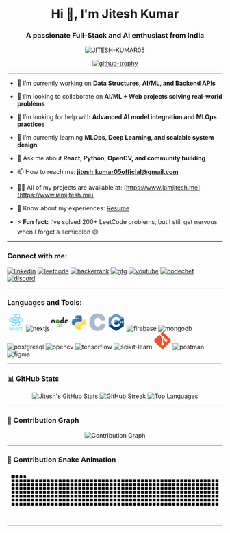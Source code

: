 <h1 align="center">Hi 👋, I'm Jitesh Kumar</h1>
<h3 align="center">A passionate Full-Stack and AI enthusiast from India</h3>

<p align="center">
  <img src="https://komarev.com/ghpvc/?username=JITESH-KUMAR05&label=Profile%20views&color=0e75b6&style=flat" alt="JITESH-KUMAR05" />
</p>

<p align="center">
  <a href="https://github.com/ryo-ma/github-profile-trophy">
    <img src="https://github-profile-trophy.vercel.app/?username=JITESH-KUMAR05&theme=onedark" alt="github-trophy" />
  </a>
</p>

---

- 🔭 I’m currently working on **Data Structures, AI/ML, and Backend APIs**

- 👯 I’m looking to collaborate on **AI/ML + Web projects solving real-world problems**

- 🤝 I’m looking for help with **Advanced AI model integration and MLOps practices**

- 🌱 I’m currently learning **MLOps, Deep Learning, and scalable system design**

- 💬 Ask me about **React, Python, OpenCV, and community building**

- 📫 How to reach me: **jitesh.kumar05official@gmail.com**

- 👨‍💻 All of my projects are available at: [https://www.iamjitesh.me](https://www.iamjitesh.me)

- 📄 Know about my experiences: [Resume](https://drive.google.com/file/d/1BkeNCI7IAyIpECk1biUKytrvY7tI6HCa/view?usp=sharing)

- ⚡ **Fun fact:** I’ve solved 200+ LeetCode problems, but I still get nervous when I forget a semicolon 😅

---

<h3 align="left">Connect with me:</h3>
<p align="left">
  <a href="https://linkedin.com/in/jiteshkumar05" target="_blank"><img src="https://raw.githubusercontent.com/rahuldkjain/github-profile-readme-generator/master/src/images/icons/Social/linked-in-alt.svg" alt="linkedin" height="30" width="40" /></a>
  <a href="https://leetcode.com/u/jitesh_kumar05" target="_blank"><img src="https://raw.githubusercontent.com/rahuldkjain/github-profile-readme-generator/master/src/images/icons/Social/leet-code.svg" alt="leetcode" height="30" width="40" /></a>
  <a href="https://www.hackerrank.com/jitesh_kumar05o1" target="_blank"><img src="https://raw.githubusercontent.com/rahuldkjain/github-profile-readme-generator/master/src/images/icons/Social/hackerrank.svg" alt="hackerrank" height="30" width="40" /></a>
  <a href="https://www.geeksforgeeks.org/user/jiteshkumarp9as/" target="_blank"><img src="https://raw.githubusercontent.com/rahuldkjain/github-profile-readme-generator/master/src/images/icons/Social/geeks-for-geeks.svg" alt="gfg" height="30" width="40" /></a>
  <a href="https://www.youtube.com/@jiteshiscreator" target="_blank"><img src="https://raw.githubusercontent.com/rahuldkjain/github-profile-readme-generator/master/src/images/icons/Social/youtube.svg" alt="youtube" height="30" width="40" /></a>
  <a href="https://www.codechef.com/users/jitesh_kumar05" target="_blank"><img src="https://cdn.jsdelivr.net/npm/simple-icons@3.1.0/icons/codechef.svg" alt="codechef" height="30" width="40" /></a>
  <a href="https://discord.gg/jk05_" target="_blank"><img src="https://raw.githubusercontent.com/rahuldkjain/github-profile-readme-generator/master/src/images/icons/Social/discord.svg" alt="discord" height="30" width="40" /></a>
</p>

---

<h3 align="left">Languages and Tools:</h3>

<p align="left">
  <img src="https://raw.githubusercontent.com/devicons/devicon/master/icons/react/react-original-wordmark.svg" alt="react" width="40" height="40"/>
  <img src="https://cdn.worldvectorlogo.com/logos/nextjs-2.svg" alt="nextjs" width="40" height="40"/>
  <img src="https://raw.githubusercontent.com/devicons/devicon/master/icons/nodejs/nodejs-original-wordmark.svg" alt="nodejs" width="40" height="40"/>
  <img src="https://raw.githubusercontent.com/devicons/devicon/master/icons/python/python-original.svg" alt="python" width="40" height="40"/>
  <img src="https://raw.githubusercontent.com/devicons/devicon/master/icons/c/c-original.svg" alt="c" width="40" height="40"/>
  <img src="https://raw.githubusercontent.com/devicons/devicon/master/icons/cplusplus/cplusplus-original.svg" alt="cplusplus" width="40" height="40"/>
  <img src="https://www.vectorlogo.zone/logos/firebase/firebase-icon.svg" alt="firebase" width="40" height="40"/>
  <img src="https://www.vectorlogo.zone/logos/mongodb/mongodb-icon.svg" alt="mongodb" width="40" height="40"/>
  <img src="https://www.vectorlogo.zone/logos/postgresql/postgresql-icon.svg" alt="postgresql" width="40" height="40"/>
  <img src="https://www.vectorlogo.zone/logos/opencv/opencv-icon.svg" alt="opencv" width="40" height="40"/>
  <img src="https://www.vectorlogo.zone/logos/tensorflow/tensorflow-icon.svg" alt="tensorflow" width="40" height="40"/>
  <img src="https://upload.wikimedia.org/wikipedia/commons/0/05/Scikit_learn_logo_small.svg" alt="scikit-learn" width="40" height="40"/>
  <img src="https://raw.githubusercontent.com/devicons/devicon/master/icons/git/git-original.svg" alt="git" width="40" height="40"/>
  <img src="https://www.vectorlogo.zone/logos/getpostman/getpostman-icon.svg" alt="postman" width="40" height="40"/>
  <img src="https://www.vectorlogo.zone/logos/figma/figma-icon.svg" alt="figma" width="40" height="40"/>
</p>

---

### 📊 GitHub Stats

<p align="center">
  <img src="https://github-readme-stats.vercel.app/api?username=JITESH-KUMAR05&show_icons=true&locale=en&theme=tokyonight" alt="Jitesh's GitHub Stats" />
  <img src="https://github-readme-streak-stats.herokuapp.com/?user=JITESH-KUMAR05&theme=tokyonight" alt="GitHub Streak" />
  <img src="https://github-readme-stats.vercel.app/api/top-langs?username=JITESH-KUMAR05&layout=compact&theme=tokyonight" alt="Top Languages" />
</p>

---

### 🔁 Contribution Graph

<p align="center">
  <img src="https://github-readme-activity-graph.vercel.app/graph?username=JITESH-KUMAR05&theme=react-dark" alt="Contribution Graph" />
</p>

---

### 🐍 Contribution Snake Animation

![Snake animation](https://github.com/JITESH-KUMAR05/JITESH-KUMAR05/blob/output/github-contribution-grid-snake.svg)

---

